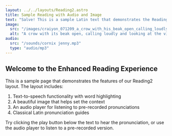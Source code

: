 ```yaml
---
layout: ../../layouts/Reading2.astro
title: Sample Reading with Audio and Image
text: "Salve! This is a sample Latin text that demonstrates the Reading2 layout features."
image:
  src: "/images/craiyon_071209_a_crow_with_his_beak_open_calling_loudly_and_looking_at_the_viewer.png"
  alt: "A crow with its beak open, calling loudly and looking at the viewer"
audio:
  src: "/sounds/cornix jenny.mp3"
  type: "audio/mp3"
---
```


## Welcome to the Enhanced Reading Experience

This is a sample page that demonstrates the features of our Reading2 layout. The layout includes:

1. Text-to-speech functionality with word highlighting
2. A beautiful image that helps set the context
3. An audio player for listening to pre-recorded pronunciations
4. Classical Latin pronunciation guides

Try clicking the play button below the text to hear the pronunciation, or use the audio player to listen to a pre-recorded version.
